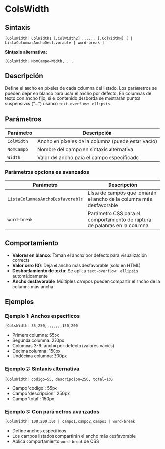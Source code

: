 # ColsWidth

## Sintaxis

```
[ColsWidth] ColWidth1 [,ColWidth2] ...... [,ColWidthN] [ | ListaColumnasAnchoDesfavorable | word-break ]
```

**Sintaxis alternativa:**
```
[ColsWidth] NomCampo=Width, ...
```

## Descripción

Define el ancho en píxeles de cada columna del listado. Los parámetros se pueden dejar en blanco para usar el ancho por defecto. En columnas de texto con ancho fijo, si el contenido desborda se mostrarán puntos suspensivos ("...") usando `text-overflow: ellipsis`.

## Parámetros

| Parámetro | Descripción |
|-----------|-------------|
| `ColWidth` | Ancho en píxeles de la columna (puede estar vacío) |
| `NomCampo` | Nombre del campo en sintaxis alternativa |
| `Width` | Valor del ancho para el campo especificado |

### Parámetros opcionales avanzados

| Parámetro | Descripción |
|-----------|-------------|
| `ListaColumnasAnchoDesfavorable` | Lista de campos que tomarán el ancho de la columna más desfavorable |
| `word-break` | Parámetro CSS para el comportamiento de ruptura de palabras en la columna |

## Comportamiento

- **Valores en blanco**: Toman el ancho por defecto para visualización correcta
- **Valor cero (0)**: Deja el ancho más desfavorable (solo en HTML)
- **Desbordamiento de texto**: Se aplica `text-overflow: ellipsis` automáticamente
- **Ancho desfavorable**: Múltiples campos pueden compartir el ancho de la columna más ancha

## Ejemplos

### Ejemplo 1: Anchos específicos
```
[ColsWidth] 55,250,,,,,,,,150,200
```
- Primera columna: 55px
- Segunda columna: 250px
- Columnas 3-9: ancho por defecto (valores vacíos)
- Décima columna: 150px
- Undécima columna: 200px

### Ejemplo 2: Sintaxis alternativa
```
[ColsWidth] codigo=55, descripcion=250, total=150
```
- Campo 'codigo': 55px
- Campo 'descripcion': 250px  
- Campo 'total': 150px

### Ejemplo 3: Con parámetros avanzados
```
[ColsWidth] 100,200,300 | campo1,campo2,campo3 | word-break
```
- Define anchos específicos
- Los campos listados compartirán el ancho más desfavorable
- Aplica comportamiento `word-break` de CSS